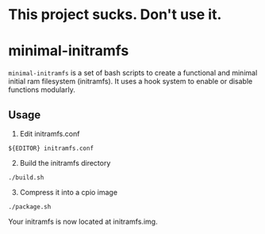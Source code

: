 # This project sucks. Don't use it.

# minimal-initramfs

`minimal-initramfs` is a set of bash scripts to create a functional and minimal initial ram filesystem (initramfs). It uses a hook system to enable or disable functions modularly.

## Usage

1. Edit initramfs.conf

`${EDITOR} initramfs.conf`

2. Build the initramfs directory

`./build.sh`

3. Compress it into a cpio image

`./package.sh`

Your initramfs is now located at initramfs.img.
